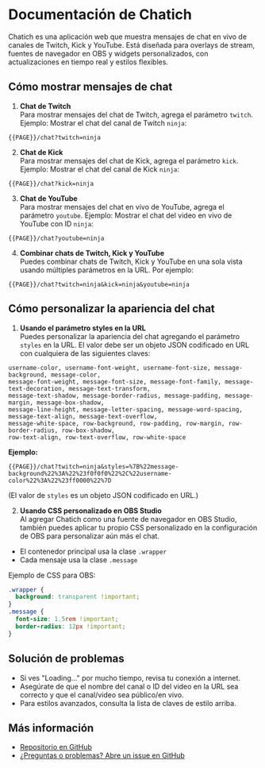 # Documentación de Chatich

Chatich es una aplicación web que muestra mensajes de chat en vivo de canales de Twitch, Kick y YouTube. Está diseñada para overlays de stream, fuentes de navegador en OBS y widgets personalizados, con actualizaciones en tiempo real y estilos flexibles.

## Cómo mostrar mensajes de chat

1. **Chat de Twitch**  
  Para mostrar mensajes del chat de Twitch, agrega el parámetro `twitch`. Ejemplo: Mostrar el chat del canal de Twitch `ninja`:
  ```
  {{PAGE}}/chat?twitch=ninja
  ```

2. **Chat de Kick**  
  Para mostrar mensajes del chat de Kick, agrega el parámetro `kick`. Ejemplo: Mostrar el chat del canal de Kick `ninja`:
  ```
  {{PAGE}}/chat?kick=ninja
  ```

3. **Chat de YouTube**  
  Para mostrar mensajes del chat en vivo de YouTube, agrega el parámetro `youtube`. Ejemplo: Mostrar el chat del video en vivo de YouTube con ID `ninja`:
  ```
  {{PAGE}}/chat?youtube=ninja
  ```

4. **Combinar chats de Twitch, Kick y YouTube**  
  Puedes combinar chats de Twitch, Kick y YouTube en una sola vista usando múltiples parámetros en la URL. Por ejemplo:
  ```
  {{PAGE}}/chat?twitch=ninja&kick=ninja&youtube=ninja
  ```

## Cómo personalizar la apariencia del chat

1. **Usando el parámetro styles en la URL**  
  Puedes personalizar la apariencia del chat agregando el parámetro `styles` en la URL. El valor debe ser un objeto JSON codificado en URL con cualquiera de las siguientes claves:

  ```
  username-color, username-font-weight, username-font-size, message-background, message-color,
  message-font-weight, message-font-size, message-font-family, message-text-decoration, message-text-transform,
  message-text-shadow, message-border-radius, message-padding, message-margin, message-box-shadow,
  message-line-height, message-letter-spacing, message-word-spacing, message-text-align, message-text-overflow,
  message-white-space, row-background, row-padding, row-margin, row-border-radius, row-box-shadow,
  row-text-align, row-text-overflow, row-white-space
  ```

  **Ejemplo:**
  ```
  {{PAGE}}/chat?twitch=ninja&styles=%7B%22message-background%22%3A%22%23f0f0f0%22%2C%22username-color%22%3A%22%23ff0000%22%7D
  ```
  (El valor de `styles` es un objeto JSON codificado en URL.)

2. **Usando CSS personalizado en OBS Studio**  
  Al agregar Chatich como una fuente de navegador en OBS Studio, también puedes aplicar tu propio CSS personalizado en la configuración de OBS para personalizar aún más el chat.

  - El contenedor principal usa la clase `.wrapper`
  - Cada mensaje usa la clase `.message`

  Ejemplo de CSS para OBS:
  ```css
  .wrapper {
    background: transparent !important;
  }
  .message {
    font-size: 1.5rem !important;
    border-radius: 12px !important;
  }
  ```

## Solución de problemas

- Si ves "Loading..." por mucho tiempo, revisa tu conexión a internet.
- Asegúrate de que el nombre del canal o ID del video en la URL sea correcto y que el canal/video sea público/en vivo.
- Para estilos avanzados, consulta la lista de claves de estilo arriba.

## Más información

- [Repositorio en GitHub](https://github.com/matias-obezzi/chatich)
- [¿Preguntas o problemas? Abre un issue en GitHub](https://github.com/matias-obezzi/chatich/issues/new)